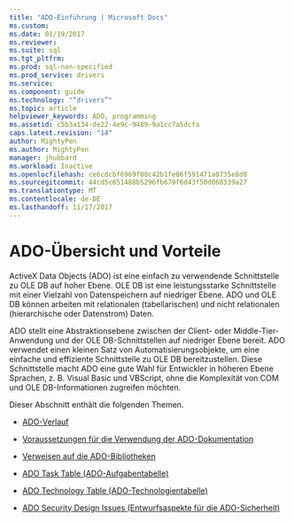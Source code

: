 ```yaml
---
title: "ADO-Einführung | Microsoft Docs"
ms.custom: 
ms.date: 01/19/2017
ms.reviewer: 
ms.suite: sql
ms.tgt_pltfrm: 
ms.prod: sql-non-specified
ms.prod_service: drivers
ms.service: 
ms.component: guide
ms.technology: "“drivers”"
ms.topic: article
helpviewer_keywords: ADO, programming
ms.assetid: c5b3a134-de22-4e9c-9489-9a1cc7a5dcfa
caps.latest.revision: "14"
author: MightyPen
ms.author: MightyPen
manager: jhubbard
ms.workload: Inactive
ms.openlocfilehash: ce6cdcbf6969f00c42b1fe06f591471a0735e8d0
ms.sourcegitcommit: 44cd5c651488b5296fb679f6d43f50d068339a27
ms.translationtype: MT
ms.contentlocale: de-DE
ms.lasthandoff: 11/17/2017
---
```

# <a name="ado-overview-and-benefits"></a>ADO-Übersicht und Vorteile
ActiveX Data Objects (ADO) ist eine einfach zu verwendende Schnittstelle zu OLE DB auf hoher Ebene. OLE DB ist eine leistungsstarke Schnittstelle mit einer Vielzahl von Datenspeichern auf niedriger Ebene. ADO und OLE DB können arbeiten mit relationalen (tabellarischen) und nicht relationalen (hierarchische oder Datenstrom) Daten.

 ADO stellt eine Abstraktionsebene zwischen der Client- oder Middle-Tier-Anwendung und der OLE DB-Schnittstellen auf niedriger Ebene bereit. ADO verwendet einen kleinen Satz von Automatisierungsobjekte, um eine einfache und effiziente Schnittstelle zu OLE DB bereitzustellen. Diese Schnittstelle macht ADO eine gute Wahl für Entwickler in höheren Ebene Sprachen, z. B. Visual Basic und VBScript, ohne die Komplexität von COM und OLE DB-Informationen zugreifen möchten.

 Dieser Abschnitt enthält die folgenden Themen.

-   [ADO-Verlauf](../../ado/guide/ado-history.md)

-   [Voraussetzungen für die Verwendung der ADO-Dokumentation](../../ado/guide/prerequisites-for-using-the-ado-documentation.md)

-   [Verweisen auf die ADO-Bibliotheken](../../ado/guide/referencing-the-ado-libraries.md)

-   [ADO Task Table (ADO-Aufgabentabelle)](../../ado/guide/ado-task-table.md)

-   [ADO Technology Table (ADO-Technologientabelle)](../../ado/guide/ado-technology-table.md)

-   [ADO Security Design Issues (Entwurfsaspekte für die ADO-Sicherheit)](../../ado/guide/ado-security-design-issues.md)
